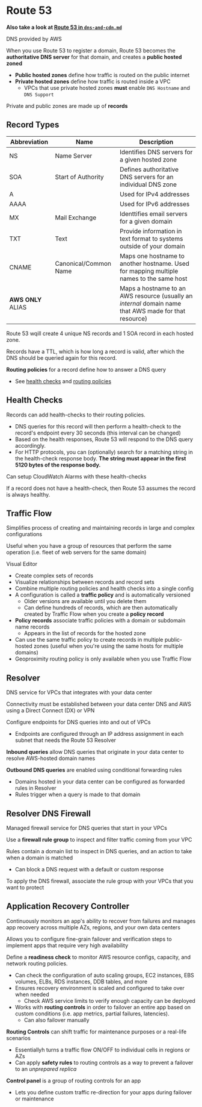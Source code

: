 # Route 53

**Also take a look at [Route 53 in `dns-and-cdn.md`](/networking/dns-and-cdn.md#route-53)**

DNS provided by AWS

When you use Route 53 to register a domain, Route 53 becomes the **authoritative DNS server** for that domain, and creates a **public hosted zoned**
- **Public hosted zones** define how traffic is routed on the public internet
- **Private hosted zones** define how traffic is routed inside a VPC
	- VPCs that use private hosted zones **must** enable `DNS Hostname` and `DNS Support`

Private and public zones are made up of **records**

## Record Types

| Abbreviation       | Name                  | Description                                                                                            |
| ------------------ | --------------------- | ------------------------------------------------------------------------------------------------------ |
| NS                 | Name Server           | Identifies DNS servers for a given hosted zone                                                         |
| SOA                | Start of Authority    | Defines authoritative DNS servers for an individual DNS zone                                           |
| A                  |                       | Used for IPv4 addresses                                                                                |
| AAAA               |                       | Used for IPv6 addresses                                                                                |
| MX                 | Mail Exchange         | Identtifies email servers for a given domain                                                           |
| TXT                | Text                  | Provide information in text format to systems outside of your domain                                   |
| CNAME              | Canonical/Common Name | Maps one hostname to another hostname. Used for mapping multiple names to the same host                |
| **AWS ONLY** ALIAS |                       | Maps a hostname to an AWS resource (usually an _internal_ domain name that AWS made for that resource) |

Route 53 wqill create 4 unique NS records and 1 SOA record in each hosted zone.

Records have a TTL, which is how long a record is valid, after which the DNS should be queried again for this record.

**Routing policies** for a record define how to answer a DNS query
- See [health checks](#health-checks) and [routing policies](./dns-and-cdn.md#routing-policies)

## Health Checks

Records can add health-checks to their routing policies.
- DNS queries for this record will then perform a health-check to the record's endpoint every 30 seconds (this interval can be changed)
- Based on the health responses, Route 53 will respond to the DNS query accordingly.
- For HTTP protocols, you can (optionally) search for a matching string in the health-check response body. **The string must appear in the first 5120 bytes of the response body.**

Can setup CloudWatch Alarms with these health-checks

If a record does not have a health-check, then Route 53 assumes the record is always healthy.

## Traffic Flow

Simplifies process of creating and maintaining records in large and complex configurations

Useful when you have a group of resources that perform the same operation (i.e. fleet of web servers for the same domain)

Visual Editor
- Create complex sets of records
- Visualize relationships between records and record sets
- Combine multiple routing policies and health checks into a single config
- A configuration is called a **traffic policy** and is automatically versioned
  - Older versions are available until you delete them
  - Can define hundreds of records, which are then automatically created by Traffic Flow when you create a **policy record**
- **Policy records** associate traffic policies with a domain or subdomain name records
	- Appears in the list of records for the hosted zone
- Can use the same traffic policy to create records in multiple public-hosted zones (useful when you're using the same hosts for multiple domains)
- Geoproximity routing policy is only available when you use Traffic Flow

## Resolver

DNS service for VPCs that integrates with your data center

Connectivity must be established between your data center DNS and AWS using a Direct Connect (DX) or VPN

Configure endpoints for DNS queries into and out of VPCs
- Endpoints are configured through an IP address assignment in each subnet that needs the Route 53 Resolver

**Inbound queries** allow DNS queries that originate in your data center to resolve AWS-hosted domain names

**Outbound DNS queries** are enabled using conditional forwarding rules
- Domains hosted in your data center can be configured as forwarded rules in Resolver
- Rules trigger when a query is made to that domain

## Resolver DNS Firewall

Managed firewall service for DNS queries that start in your VPCs

Use a **firewall rule group** to inspect and filter traffic coming from your VPC

Rules contain a domain list to inspect in DNS queries, and an action to take when a domain is matched
- Can block a DNS request with a default or custom response

To apply the DNS firewall, associate the rule group with your VPCs that you want to protect

## Application Recovery Controller

Continuously monitors an app's ability to recover from failures and manages app recovery across multiple AZs, regions, and your own data centers

Allows you to configure fine-grain failover and verification steps to implement apps that require very high availability

Define a **readiness check** to monitor AWS resource configs, capacity, and network routing policies.
- Can check the configuration of auto scaling groups, EC2 instances, EBS volumes, ELBs, RDS instances, DDB tables, and more
- Ensures recovery environment is scaled and configured to take over when needed
  - Check AWS service limits to verify enough capacity can be deployed
- Works with **routing controls** in order to failover an entire app based on custom conditions (i.e. app metrics, partial failures, latencies).
  - Can also failover manually

**Routing Controls** can shift traffic for maintenance purposes or a real-life scenarios
- Essentiallyh turns a traffic flow ON/OFF to individual cells in regions or AZs
- Can apply **safety rules** to routing controls as a way to prevent a failover to an _unprepared replica_

**Control panel** is a group of routing controls for an app
- Lets you define custom traffic re-direction for your apps during failover or maintenance
